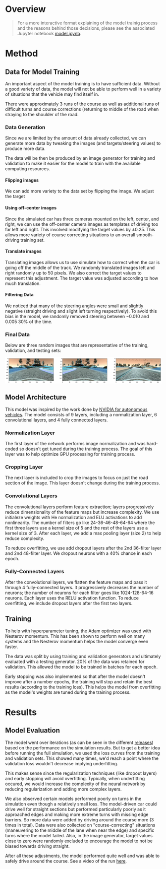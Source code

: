 # Overview

> For a more interactive format explaining of the model trainig process and the reasons behind those decisions, please see the associated Jupyter notebook [model.ipynb](model.ipynb).

# Method

## Data for Model Training

An important aspect of the model training is to have sufficient data. Without a good variety of data, the model will not be able to perform well in a variety of situations that the vehicle may find itself in.

There were approximately 3 runs of the course as well as additional runs of difficult turns and course corrections (returning to middle of the road when straying to the shoulder of the road.

### Data Generation

Since we are limited by the amount of data already collected, we can generate more data by tweaking the images (and targets/steering values) to produce more data.

The data will be then be produced by an image generator for training and validation to make it easier for the model to train with the available computing resources.

#### Flipping images

We can add more variety to the data set by flipping the image. We adjust the target

#### Using off-center images

Since the simulated car has three cameras mounted on the left, center, and right, we can use the off-center camera images as templates of driving too far left and right. This involved modifying the target values by $\pm 0.25$. This allows more variety of course correcting situations to an overall smooth-driving training set.

#### Translate images

Translating images allows us to use simulate how to correct when the car is going off the middle of the track. We randomly translated images left and right randomly up to 50 pixels. We also correct the target values to represent this adjustment. The target value was adjusted according to how much translation.

#### Filtering Data

We noticed that many of the steering angles were small and slightly negative (straight driving and slight left turning respectively). To avoid this bias in the model, we randomly removed steering between $-0.010$ and $0.005$ $30\%$ of the time.

### Final Data

Below are three random images that are representative of the training, validation, and testing sets:

![Three images of data used](images/example_data_images.png)

## Model Architecture

This model was inspired by the work done by [NVIDIA for autonomous vehicles](https://developer.nvidia.com/blog/deep-learning-self-driving-cars/). The model consists of 9 layers, including a normalization layer, 6 convolutional layers, and 4 fully connected layers.

### Normalization Layer

The first layer of the network performs image normalization and was hard-coded so doesn't get tuned during the training process. The goal of this layer was to help optimize GPU processing for training process.

### Cropping Layer

The next layer is included to crop the images to focus on just the road section of the image. This layer doesn't change during the training process.

### Convolutional Layers

The convolutional layers perform feature extraction; layers progressively reduce dimensionality of the feature maps but increase complexity. We use initialeze weights with He normalization and ELU activations to add nonlinearity. The number of filters go like 24-36-46-48-64-64 where the first three layers use a kernel size of 5 and the rest of the layers use a kernel size of 3. After each layer, we add a max pooling layer (size 2) to help reduce complexity.

To reduce overfitting, we use add dropout layers after the 2nd 36-filter layer and 2nd 48-filter layer. We dropout neurons with a 40% chance in each epoch.

### Fully-Connected Layers

After the convolutional layers, we flatten the feature maps and pass it through 4 fully-connected layers. It progressively decreases the number of neurons; the number of neurons for each filter goes like 1024-128-64-16 neurons. Each layer uses the RELU activation function. To reduce overfitting, we include dropout layers after the first two layers.


## Training

To help with hyperparameter tuning, the Adam optimizer was used with Nesterov momentum. This has been shown to perform well on many systems and the Nesterov momentum helps the model converge even faster.

The data was split by using training and validation generators and ultimately evaluated with a testing generator. 20% of the data was retained for validation. This allowed the model to be trained in batches for each epoch.

Early stopping was also implemented so that after the model doesn't improve after a number epochs, the training will stop and retain the best results (according to the training loss). This helps the model from overfitting as the model's weights are tuned during the training process.

# Results

## Model Evaluation

The model went over iterations (as can be seen in the different [releases](https://github.com/MrGeislinger/clone-driving-behavior/releases)) based on the performance on the simulation results. But to get a better idea before running the full simulation, we used the loss curves from the training and validation sets. This showed many times, we'd reach a point where the validation loss wouldn't decrease implying underfitting. 

This makes sense since the regularization techniques (like dropout layers) and early stopping will avoid overfitting. Typically, when underfitting occured, we would increase the complexity of the neural network by reducing regularization and adding more complex layers.

We also observed certain models performed poorly on turns in the simulation even though a relatively small loss. The model-driven car could drive well for straight sections but performed particularly poorly as it approached edges and making more extreme turns with missing edge barriers. So more data were added by driving around the course more (3 times in total). Data were also collected on "course-correcting" situations (maneuvering to the middle of the lane when near the edge) and specific turns where the model failed. Also, in the image generator, target values close to zero were randomly excluded to encourage the model to not be biased towards driving straight.

After all these adjustments, the model performed quite well and was able to safely drive around the course. See a video of the run [here](video.mp4).